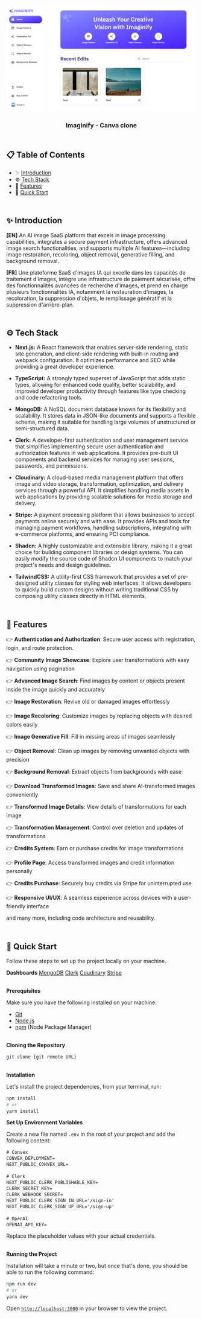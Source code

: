 <div align="center">
    <a href="imaginify-fv.vercel.app" target="_blank">
      <img src="public/preview.webp" alt="Project Banner">
    </a>
  <h3 align="center">Imaginify - Canva clone</h3>
</div>

##  <br /> 📋 <a name="table">Table of Contents</a>

- ✨ [Introduction](#introduction)
- ⚙️ [Tech Stack](#tech-stack)
- 📝 [Features](#features)
- 🚀 [Quick Start](#quick-start)

##  <br /> <a name="introduction">✨ Introduction</a>

**[EN]** An AI image SaaS platform that excels in image processing capabilities, integrates a secure payment infrastructure, offers advanced image search functionalities, and supports multiple AI features—including image restoration, recoloring, object removal, generative filling, and background removal.

**[FR]** Une plateforme SaaS d'images IA qui excelle dans les capacités de traitement d'images, intègre une infrastructure de paiement sécurisée, offre des fonctionnalités avancées de recherche d'images, et prend en charge plusieurs fonctionnalités IA, notamment la restauration d'images, la recoloration, la suppression d'objets, le remplissage génératif et la suppression d'arrière-plan.

##  <br /> <a name="tech-stack">⚙️ Tech Stack</a>

- **Next.js:** A React framework that enables server-side rendering, static site generation, and client-side rendering with built-in routing and webpack configuration. It optimizes performance and SEO while providing a great developer experience.

- **TypeScript:** A strongly typed superset of JavaScript that adds static types, allowing for enhanced code quality, better scalability, and improved developer productivity through features like type checking and code refactoring tools.

- **MongoDB:** A NoSQL document database known for its flexibility and scalability. It stores data in JSON-like documents and supports a flexible schema, making it suitable for handling large volumes of unstructured or semi-structured data.

- **Clerk:** A developer-first authentication and user management service that simplifies implementing secure user authentication and authorization features in web applications. It provides pre-built UI components and backend services for managing user sessions, passwords, and permissions.

- **Cloudinary:** A cloud-based media management platform that offers image and video storage, transformation, optimization, and delivery services through a powerful API. It simplifies handling media assets in web applications by providing scalable solutions for media storage and delivery.

- **Stripe:** A payment processing platform that allows businesses to accept payments online securely and with ease. It provides APIs and tools for managing payment workflows, handling subscriptions, integrating with e-commerce platforms, and ensuring PCI compliance.

- **Shadcn:** A highly customizable and extensible library, making it a great choice for building component libraries or design systems. You can easily modify the source code of Shadcn UI components to match your project's needs and design guidelines.

- **TailwindCSS:** A utility-first CSS framework that provides a set of pre-designed utility classes for styling web interfaces. It allows developers to quickly build custom designs without writing traditional CSS by composing utility classes directly in HTML elements.

## <br/> <a name="features">📝 Features</a>

👉 **Authentication and Authorization**: Secure user access with registration, login, and route protection.

👉 **Community Image Showcase**: Explore user transformations with easy navigation using pagination

👉 **Advanced Image Search**: Find images by content or objects present inside the image quickly and accurately

👉 **Image Restoration**: Revive old or damaged images effortlessly

👉 **Image Recoloring**: Customize images by replacing objects with desired colors easily

👉 **Image Generative Fill**: Fill in missing areas of images seamlessly

👉 **Object Removal**: Clean up images by removing unwanted objects with precision

👉 **Background Removal**: Extract objects from backgrounds with ease

👉 **Download Transformed Images**: Save and share AI-transformed images conveniently

👉 **Transformed Image Details**: View details of transformations for each image

👉 **Transformation Management**: Control over deletion and updates of transformations

👉 **Credits System**: Earn or purchase credits for image transformations

👉 **Profile Page**: Access transformed images and credit information personally

👉 **Credits Purchase**: Securely buy credits via Stripe for uninterrupted use

👉 **Responsive UI/UX**: A seamless experience across devices with a user-friendly interface


and many more, including code architecture and reusability.

## <br /> <a name="quick-start">🚀 Quick Start</a>

Follow these steps to set up the project locally on your machine.

**Dashboards**
[MongoDB](https://cloud.mongodb.com)
[Clerk](https://dashboard.clerk.com)
[Coudinary](https://console.cloudinary.com)
[Stripe](https://dashboard.stripe.com)

<br/>**Prerequisites**

Make sure you have the following installed on your machine:

- [Git](https://git-scm.com/)
- [Node.js](https://nodejs.org/en)
- [npm](https://www.npmjs.com/) (Node Package Manager)

<br/>**Cloning the Repository**

```bash
git clone {git remote URL}
```

<br/>**Installation**

Let's install the project dependencies, from your terminal, run:

```bash
npm install
# or
yarn install
```

**Set Up Environment Variables**

Create a new file named `.env` in the root of your project and add the following content:

```env
# Convex
CONVEX_DEPLOYMENT=
NEXT_PUBLIC_CONVEX_URL=

# Clerk
NEXT_PUBLIC_CLERK_PUBLISHABLE_KEY=
CLERK_SECRET_KEY=
CLERK_WEBHOOK_SECRET=
NEXT_PUBLIC_CLERK_SIGN_IN_URL='/sign-in'
NEXT_PUBLIC_CLERK_SIGN_UP_URL='/sign-up'

# OpenAI
OPENAI_API_KEY=
```

Replace the placeholder values with your actual credentials. 

<br/>**Running the Project**

Installation will take a minute or two, but once that's done, you should be able to run the following command:

```bash
npm run dev
# or
yarn dev
```

Open [`http://localhost:3000`](http://localhost:3000) in your browser to view the project.


